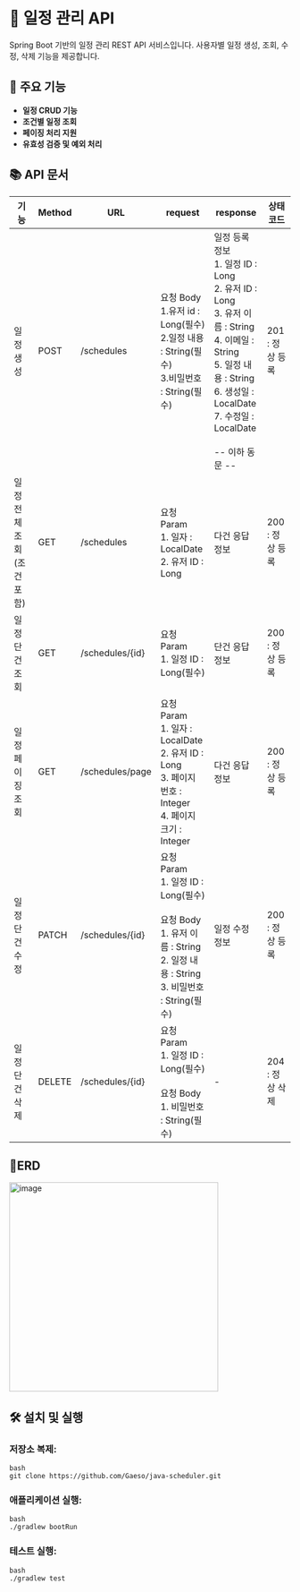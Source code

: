 # 📅 일정 관리 API

Spring Boot 기반의 일정 관리 REST API 서비스입니다. 
사용자별 일정 생성, 조회, 수정, 삭제 기능을 제공합니다.

## 🚀 주요 기능

- **일정 CRUD 기능**
- **조건별 일정 조회**
- **페이징 처리 지원**
- **유효성 검증 및 예외 처리**

## 📚 API 문서

| **기**능 | Method | URL | request | response | 상태코드 |
| --- | --- | --- | --- | --- | --- |
| 일정 생성 | POST | /schedules | 요청 Body  <br>1.유저 id : Long(필수)  <br>2.일정 내용 : String(필수)  <br>3.비밀번호 : String(필수) | 일정 등록 정보  <br>1\. 일정 ID : Long  <br>2\. 유저 ID : Long  <br>3\. 유저 이름 : String  <br>4\. 이메일 : String  <br>5\. 일정 내용 : String  <br>6\. 생성일 : LocalDate  <br>7\. 수정일 : LocalDate  <br>  <br>\-- 이하 동문 -- | 201 : 정상 등록 |
| 일정 전체 조회 (조건 포함) | GET | /schedules | 요청 Param  <br>1\. 일자 : LocalDate  <br>2\. 유저 ID : Long | 다건 응답 정보 | 200 : 정상 등록 |
| 일정 단건 조회 | GET | /schedules/{id} | 요청 Param  <br>1\. 일정 ID : Long(필수) | 단건 응답 정보 | 200 : 정상 등록 |
| 일정 페이징 조회 | GET | /schedules/page | 요청 Param  <br>1\. 일자 : LocalDate  <br>2\. 유저 ID : Long  <br>3\. 페이지 번호 : Integer  <br>4\. 페이지 크기 : Integer | 다건 응답 정보 | 200 : 정상 등록 |
| 일정 단건 수정 | PATCH | /schedules/{id} | 요청 Param  <br>1\. 일정 ID : Long(필수)  <br>  <br>요청 Body  <br>1\. 유저 이름 : String  <br>2\. 일정 내용 : String  <br>3\. 비밀번호 : String(필수) | 일정 수정 정보 | 200 : 정상 등록 |
| 일정 단건 삭제 | DELETE | /schedules/{id} | 요청 Param  <br>1\. 일정 ID : Long(필수)  <br>  <br>요청 Body  <br>1\. 비밀번호 : String(필수) | \- | 204 : 정상 삭제 |

## 🧾ERD

<img width="374" alt="image" src="https://github.com/user-attachments/assets/77b50092-7be6-4aff-af80-6407cac65308" />

## 🛠 설치 및 실행

### 저장소 복제:
```
bash
git clone https://github.com/Gaeso/java-scheduler.git
```
### 애플리케이션 실행:
```
bash
./gradlew bootRun
```
### 테스트 실행:
```
bash
./gradlew test
```
